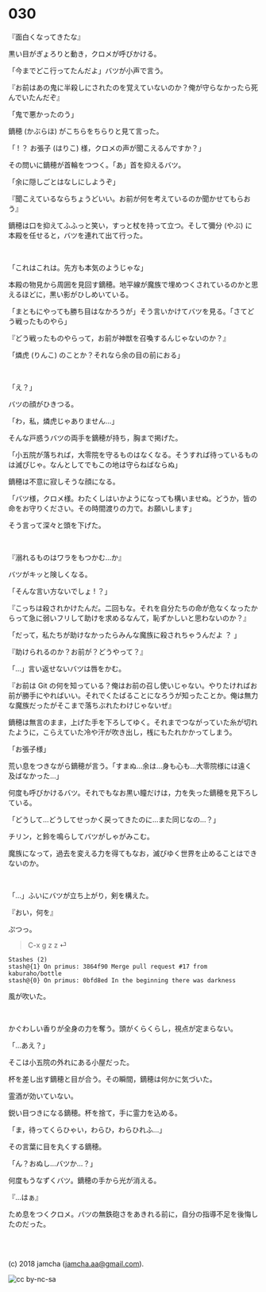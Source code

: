 

# 030

『面白くなってきたな』  

黒い目がぎょろりと動き，クロメが呼びかける。  

「今までどこ行ってたんだよ」バツが小声で言う。  

『お前はあの鬼に半殺しにされたのを覚えていないのか？俺が守らなかったら死んでいたんだぞ』  

「鬼で悪かったのう」  

鏑穂 (かぶらほ) がこちらをちらりと見て言った。  

「 ! ？ お張子 (はりこ) 様，クロメの声が聞こえるんですか？」  

その問いに鏑穂が首輪をつつく。「あ」首を抑えるバツ。  

「余に隠しごとはなしにしようぞ」  

『聞こえているならちょうどいい。お前が何を考えているのか聞かせてもらおう』  

鏑穂は口を抑えてふふっと笑い，すっと杖を持って立つ。そして彌分 (やぶ) に本殿を任せると，バツを連れて出て行った。  

<br>  

「これはこれは。先方も本気のようじゃな」  

本殿の物見から周囲を見回す鏑穂。地平線が魔族で埋めつくされているのかと思えるほどに，黒い影がひしめいている。  

「まともにやっても勝ち目はなかろうが」そう言いかけてバツを見る。「さてどう戦ったものやら」  

『どう戦ったものやらって，お前が神獣を召喚するんじゃないのか？』  

「燐虎 (りんこ) のことか？それなら余の目の前におる」  

<br>  

「え？」  

バツの顔がひきつる。  

「わ，私，燐虎じゃありません…」  

そんな戸惑うバツの両手を鏑穂が持ち，胸まで掲げた。  

「小五院が落ちれば，大零院を守るものはなくなる。そうすれば待っているものは滅びじゃ。なんとしてでもこの地は守らねばならぬ」  

鏑穂は不意に寂しそうな顔になる。  

「バツ様，クロメ様。わたくしはいかようになっても構いませぬ。どうか，皆の命をお守りください。その時間渡りの力で。お願いします」  

そう言って深々と頭を下げた。  

<br>  

『溺れるものはワラをもつかむ…か』  

バツがキッと険しくなる。  

「そんな言い方ないでしょ ! ？」  

『こっちは殺されかけたんだ。二回もな。それを自分たちの命が危なくなったからって急に弱いフリして助けを求めるなんて，恥ずかしいと思わないのか？』  

「だって，私たちが助けなかったらみんな魔族に殺されちゃうんだよ ？ 」  

『助けられるのか？お前が？どうやって？』  

「…」言い返せないバツは唇をかむ。  

『お前は Git の何を知っている？俺はお前の召し使いじゃない。やりたければお前が勝手にやればいい。それでくたばることになろうが知ったことか。俺は無力な魔族だったがそこまで落ちぶれたわけじゃないぜ』  

鏑穂は無言のまま，上げた手を下ろしてゆく。それまでつながっていた糸が切れたように，こらえていた冷や汗が吹き出し，桟にもたれかかってしまう。  

「お張子様」  

荒い息をつきながら鏑穂が言う。「すまぬ…余は…身も心も…大零院様には遠く及ばなかった…」  

何度も呼びかけるバツ。それでもなお黒い瞳だけは，力を失った鏑穂を見下ろしている。  

「どうして…どうしてせっかく戻ってきたのに…また同じなの…？」  

チリン，と鈴を鳴らしてバツがしゃがみこむ。  

魔族になって，過去を変える力を得てもなお，滅びゆく世界を止めることはできないのか。  

<br>  

「…」ふいにバツが立ち上がり，剣を構えた。  

『おい，何を』  

ぷつっ。  

> C-x g z z ⏎  

    Stashes (2)
    stash@{1} On primus: 3864f90 Merge pull request #17 from kaburaho/bottle
    stash@{0} On primus: 0bfd8ed In the beginning there was darkness

風が吹いた。  

<br>  

かぐわしい香りが全身の力を奪う。頭がくらくらし，視点が定まらない。  

「…あえ？」  

そこは小五院の外れにある小屋だった。  

杯を差し出す鏑穂と目が合う。その瞬間，鏑穂は何かに気づいた。  

霊酒が効いていない。  

鋭い目つきになる鏑穂。杯を捨て，手に霊力を込める。  

「ま，待ってくらひゃい，わらひ，わらひれふ…」  

その言葉に目を丸くする鏑穂。  

「ん？おぬし…バツか…？」  

何度もうなずくバツ。鏑穂の手から光が消える。  

『…はぁ』  

ため息をつくクロメ。バツの無鉄砲さをあきれる前に，自分の指導不足を後悔したのだった。  

<br>  
<br>  

(c) 2018 jamcha (jamcha.aa@gmail.com).  

![cc by-nc-sa](https://i.creativecommons.org/l/by-nc-sa/4.0/88x31.png)  

